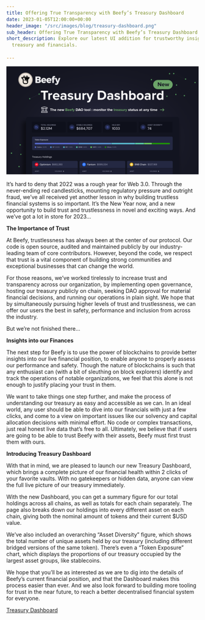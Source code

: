 ```yaml
---
title: Offering True Transparency with Beefy’s Treasury Dashboard
date: 2023-01-05T12:00:00+00:00
header_image: "/src/images/blog/treasury-dashboard.png"
sub_header: Offering True Transparency with Beefy’s Treasury Dashboard
short_description: Explore our latest UI addition for trustworthy insights into Beefy’s
  treasury and financials.

---
```

![](/src/images/blog/treasury-dashboard.png)

It’s hard to deny that 2022 was a rough year for Web 3.0. Through the never-ending red candlesticks, mounting regulatory pressure and outright fraud, we’ve all received yet another lesson in why building trustless financial systems is so important. It’s the New Year now, and a new opportunity to build trust and trustlessness in novel and exciting ways. And we’ve got a lot in store for 2023…

**The Importance of Trust**

At Beefy, trustlessness has always been at the center of our protocol. Our code is open source, audited and maintained publicly by our industry-leading team of core contributors. However, beyond the code, we respect that trust is a vital component of building strong communities and exceptional businesses that can change the world.

For those reasons, we’ve worked tirelessly to increase trust and transparency across our organization, by implementing open governance, hosting our treasury publicly on chain, seeking DAO approval for material financial decisions, and running our operations in plain sight. We hope that by simultaneously pursuing higher levels of trust and trustlessness, we can offer our users the best in safety, performance and inclusion from across the industry.

But we’re not finished there…

**Insights into our Finances**

The next step for Beefy is to use the power of blockchains to provide better insights into our live financial position, to enable anyone to properly assess our performance and safety. Though the nature of blockchains is such that any enthusiast can (with a bit of sleuthing on block explorers) identify and track the operations of notable organizations, we feel that this alone is not enough to justify placing your trust in them.

We want to take things one step further, and make the process of understanding our treasury as easy and accessible as we can. In an ideal world, any user should be able to dive into our financials with just a few clicks, and come to a view on important issues like our solvency and capital allocation decisions with minimal effort. No code or complex transactions, just real honest live data that’s free to all. Ultimately, we believe that if users are going to be able to trust Beefy with their assets, Beefy must first trust them with ours.

**Introducing Treasury Dashboard**

With that in mind, we are pleased to launch our new Treasury Dashboard, which brings a complete picture of our financial health within 2 clicks of your favorite vaults. With no gatekeepers or hidden data, anyone can view the full live picture of our treasury immediately.

With the new Dashboard, you can get a summary figure for our total holdings across all chains, as well as totals for each chain separately. The page also breaks down our holdings into every different asset on each chain, giving both the nominal amount of tokens and their current $USD value.

We’ve also included an overarching “Asset Diversity” figure, which shows the total number of unique assets held by our treasury (including different bridged versions of the same token). There’s even a “Token Exposure” chart, which displays the proportions of our treasury occupied by the largest asset groups, like stablecoins.

We hope that you’ll be as interested as we are to dig into the details of Beefy’s current financial position, and that the Dashboard makes this process easier than ever. And we also look forward to building more tooling for trust in the near future, to reach a better decentralised financial system for everyone.

[Treasury Dashboard](https://app.beefy.finance/treasury "Treasury Dashboard")